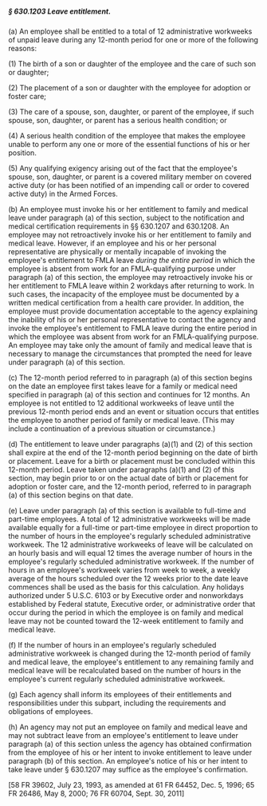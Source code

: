 ##### § 630.1203 Leave entitlement. #####

(a) An employee shall be entitled to a total of 12 administrative workweeks of unpaid leave during any 12-month period for one or more of the following reasons:

(1) The birth of a son or daughter of the employee and the care of such son or daughter;

(2) The placement of a son or daughter with the employee for adoption or foster care;

(3) The care of a spouse, son, daughter, or parent of the employee, if such spouse, son, daughter, or parent has a serious health condition; or

(4) A serious health condition of the employee that makes the employee unable to perform any one or more of the essential functions of his or her position.

(5) Any qualifying exigency arising out of the fact that the employee's spouse, son, daughter, or parent is a covered military member on covered active duty (or has been notified of an impending call or order to covered active duty) in the Armed Forces.

(b) An employee must invoke his or her entitlement to family and medical leave under paragraph (a) of this section, subject to the notification and medical certification requirements in §§ 630.1207 and 630.1208. An employee may not retroactively invoke his or her entitlement to family and medical leave. However, if an employee and his or her personal representative are physically or mentally incapable of invoking the employee's entitlement to FMLA leave *during the entire period* in which the employee is absent from work for an FMLA-qualifying purpose under paragraph (a) of this section, the employee may retroactively invoke his or her entitlement to FMLA leave within 2 workdays after returning to work. In such cases, the incapacity of the employee must be documented by a written medical certification from a health care provider. In addition, the employee must provide documentation acceptable to the agency explaining the inability of his or her personal representative to contact the agency and invoke the employee's entitlement to FMLA leave during the entire period in which the employee was absent from work for an FMLA-qualifying purpose. An employee may take only the amount of family and medical leave that is necessary to manage the circumstances that prompted the need for leave under paragraph (a) of this section.

(c) The 12-month period referred to in paragraph (a) of this section begins on the date an employee first takes leave for a family or medical need specified in paragraph (a) of this section and continues for 12 months. An employee is not entitled to 12 additional workweeks of leave until the previous 12-month period ends and an event or situation occurs that entitles the employee to another period of family or medical leave. (This may include a continuation of a previous situation or circumstance.)

(d) The entitlement to leave under paragraphs (a)(1) and (2) of this section shall expire at the end of the 12-month period beginning on the date of birth or placement. Leave for a birth or placement must be concluded within this 12-month period. Leave taken under paragraphs (a)(1) and (2) of this section, may begin prior to or on the actual date of birth or placement for adoption or foster care, and the 12-month period, referred to in paragraph (a) of this section begins on that date.

(e) Leave under paragraph (a) of this section is available to full-time and part-time employees. A total of 12 administrative workweeks will be made available equally for a full-time or part-time employee in direct proportion to the number of hours in the employee's regularly scheduled administrative workweek. The 12 administrative workweeks of leave will be calculated on an hourly basis and will equal 12 times the average number of hours in the employee's regularly scheduled administrative workweek. If the number of hours in an employee's workweek varies from week to week, a weekly average of the hours scheduled over the 12 weeks prior to the date leave commences shall be used as the basis for this calculation. Any holidays authorized under 5 U.S.C. 6103 or by Executive order and nonworkdays established by Federal statute, Executive order, or administrative order that occur during the period in which the employee is on family and medical leave may not be counted toward the 12-week entitlement to family and medical leave.

(f) If the number of hours in an employee's regularly scheduled administrative workweek is changed during the 12-month period of family and medical leave, the employee's entitlement to any remaining family and medical leave will be recalculated based on the number of hours in the employee's current regularly scheduled administrative workweek.

(g) Each agency shall inform its employees of their entitlements and responsibilities under this subpart, including the requirements and obligations of employees.

(h) An agency may not put an employee on family and medical leave and may not subtract leave from an employee's entitlement to leave under paragraph (a) of this section unless the agency has obtained confirmation from the employee of his or her intent to invoke entitlement to leave under paragraph (b) of this section. An employee's notice of his or her intent to take leave under § 630.1207 may suffice as the employee's confirmation.

[58 FR 39602, July 23, 1993, as amended at 61 FR 64452, Dec. 5, 1996; 65 FR 26486, May 8, 2000; 76 FR 60704, Sept. 30, 2011]
